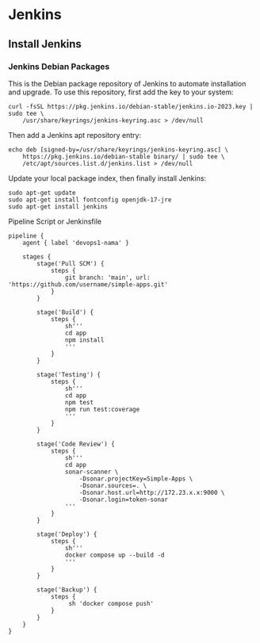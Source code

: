 # Jenkins

## Install Jenkins
### Jenkins Debian Packages
This is the Debian package repository of Jenkins to automate installation and upgrade. To use this repository, first add the key to your system: 
```
curl -fsSL https://pkg.jenkins.io/debian-stable/jenkins.io-2023.key | sudo tee \
    /usr/share/keyrings/jenkins-keyring.asc > /dev/null
```

Then add a Jenkins apt repository entry: 
```
echo deb [signed-by=/usr/share/keyrings/jenkins-keyring.asc] \
    https://pkg.jenkins.io/debian-stable binary/ | sudo tee \
    /etc/apt/sources.list.d/jenkins.list > /dev/null
```

Update your local package index, then finally install Jenkins: 
```
sudo apt-get update
sudo apt-get install fontconfig openjdk-17-jre
sudo apt-get install jenkins
```

Pipeline Script or Jenkinsfile
```
pipeline {
    agent { label 'devops1-nama' }

    stages {
        stage('Pull SCM') {
            steps {
                git branch: 'main', url: 'https://github.com/username/simple-apps.git'
            }
        }
        
        stage('Build') {
            steps {
                sh'''
                cd app
                npm install
                '''
            }
        }
        
        stage('Testing') {
            steps {
                sh'''
                cd app
                npm test
                npm run test:coverage
                '''
            }
        }
        
        stage('Code Review') {
            steps {
                sh'''
                cd app
                sonar-scanner \
                    -Dsonar.projectKey=Simple-Apps \
                    -Dsonar.sources=. \
                    -Dsonar.host.url=http://172.23.x.x:9000 \
                    -Dsonar.login=token-sonar
                '''
            }
        }
        
        stage('Deploy') {
            steps {
                sh'''
                docker compose up --build -d
                '''
            }
        }
        
        stage('Backup') {
            steps {
                 sh 'docker compose push' 
            }
        }
    }
}
```


